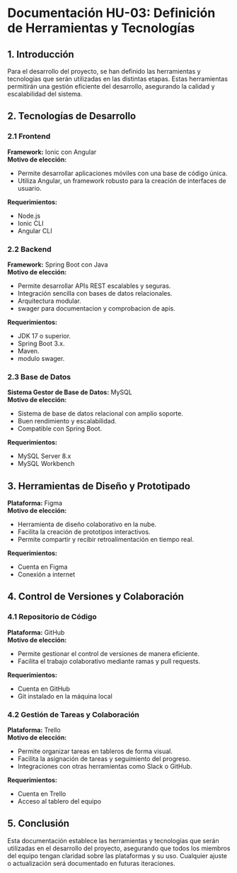# Documentación HU-03: Definición de Herramientas y Tecnologías

## 1. Introducción
Para el desarrollo del proyecto, se han definido las herramientas y tecnologías que serán utilizadas en las distintas etapas. Estas herramientas permitirán una gestión eficiente del desarrollo, asegurando la calidad y escalabilidad del sistema.

## 2. Tecnologías de Desarrollo

### 2.1 Frontend
**Framework:** Ionic con Angular  
**Motivo de elección:**
- Permite desarrollar aplicaciones móviles con una base de código única.
- Utiliza Angular, un framework robusto para la creación de interfaces de usuario.

**Requerimientos:**
- Node.js
- Ionic CLI
- Angular CLI

### 2.2 Backend
**Framework:** Spring Boot con Java  
**Motivo de elección:**
- Permite desarrollar APIs REST escalables y seguras.
- Integración sencilla con bases de datos relacionales.
- Arquitectura modular.
- swager para documentacion y comprobacion de apis.

**Requerimientos:**
- JDK 17 o superior.
- Spring Boot 3.x.
- Maven.
- modulo swager.

### 2.3 Base de Datos
**Sistema Gestor de Base de Datos:** MySQL  
**Motivo de elección:**
- Sistema de base de datos relacional con amplio soporte.
- Buen rendimiento y escalabilidad.
- Compatible con Spring Boot.

**Requerimientos:**
- MySQL Server 8.x
- MySQL Workbench

## 3. Herramientas de Diseño y Prototipado
**Plataforma:** Figma  
**Motivo de elección:**
- Herramienta de diseño colaborativo en la nube.
- Facilita la creación de prototipos interactivos.
- Permite compartir y recibir retroalimentación en tiempo real.

**Requerimientos:**
- Cuenta en Figma
- Conexión a internet

## 4. Control de Versiones y Colaboración

### 4.1 Repositorio de Código
**Plataforma:** GitHub  
**Motivo de elección:**
- Permite gestionar el control de versiones de manera eficiente.
- Facilita el trabajo colaborativo mediante ramas y pull requests.

**Requerimientos:**
- Cuenta en GitHub
- Git instalado en la máquina local

### 4.2 Gestión de Tareas y Colaboración
**Plataforma:** Trello  
**Motivo de elección:**
- Permite organizar tareas en tableros de forma visual.
- Facilita la asignación de tareas y seguimiento del progreso.
- Integraciones con otras herramientas como Slack o GitHub.

**Requerimientos:**
- Cuenta en Trello
- Acceso al tablero del equipo

## 5. Conclusión
Esta documentación establece las herramientas y tecnologías que serán utilizadas en el desarrollo del proyecto, asegurando que todos los miembros del equipo tengan claridad sobre las plataformas y su uso. Cualquier ajuste o actualización será documentado en futuras iteraciones.

